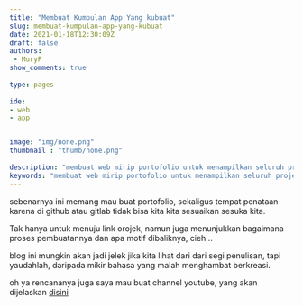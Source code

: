 ```yaml
---
title: "Membuat Kumpulan App Yang kubuat"
slug: membuat-kumpulan-app-yang-kubuat
date: 2021-01-18T12:30:09Z
draft: false 
authors:
 - MuryP
show_comments: true 
 
type: pages 
 
ide: 
- web
- app


image: "img/none.png" 
thumbnail : "thumb/none.png" 
 
description: "membuat web mirip portofolio untuk menampilkan seluruh projek" 
keywords: "membuat web mirip portofolio untuk menampilkan seluruh projek" 
--- 
```


sebenarnya ini memang mau buat portofolio, sekaligus tempat penataan karena di github atau gitlab tidak bisa kita kita sesuaikan sesuka kita.

Tak hanya untuk menuju link orojek, namun juga menunjukkan bagaimana proses pembuatannya dan apa motif dibaliknya, cieh...

blog ini mungkin akan jadi jelek jika kita lihat dari dari segi penulisan, tapi yaudahlah, daripada mikir bahasa yang malah menghambat berkreasi.

oh ya rencananya juga saya mau buat channel youtube, yang akan dijelaskan [disini](/ide/membuat-channel-youtube)